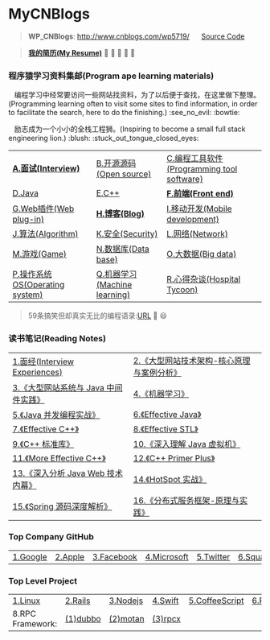 # MyCNBlogs
> <strong>WP_CNBlogs</strong>: http://www.cnblogs.com/wp5719/ 
 &nbsp;&nbsp;&nbsp;&nbsp; <a href="https://github.com/wuping5719/MyCNBlogs/tree/master/CNBlogs-SourceCode">Source Code</a>
 
> <a href="https://github.com/wuping5719/MyCNBlogs/blob/master/Introduce/MyResume.md"><strong>我的简历(My Resume)</strong></a> :see_no_evil: :frog: :panda_face: :horse: :whale:

<h3>程序猿学习资料集邮(Program ape learning materials)</h3>
<p>&nbsp; &nbsp;编程学习中经常要访问一些网站找资料，为了以后便于查找，在这里做下整理。(Programming learning often to visit some sites to find information, in order to facilitate the search, here to do the finishing.) :see_no_evil: :bowtie: </p>
<p>&nbsp; &nbsp;励志成为一个小小的全栈工程狮。(Inspiring to become a small full stack engineering lion.) :blush: :stuck_out_tongue_closed_eyes: </p>

<table>
  <tr>
    <td>
      <a href="https://github.com/wuping5719/MyCNBlogs/blob/master/Learning-Notes/Interview.md"><strong>A.面试(Interview)</strong></a>
    </td>
    <td>
      <a href="https://github.com/wuping5719/MyCNBlogs/blob/master/Learning-Notes/SourceCode.md">B.开源源码(Open source)</a>
    </td>
    <td>
      <a href="https://github.com/wuping5719/MyCNBlogs/blob/master/Learning-Notes/Tools.md">C.编程工具软件(Programming tool software)</a>
    </td>
  </tr>
  <tr>
    <td>
      <a href="https://github.com/wuping5719/MyCNBlogs/blob/master/Learning-Notes/Java.md">D.Java</a>
    </td>
    <td>
      <a href="https://github.com/wuping5719/MyCNBlogs/blob/master/Learning-Notes/CPlusPlus.md">E.C++</a>
    </td>
    <td>
      <a href="https://github.com/wuping5719/MyCNBlogs/blob/master/Learning-Notes/Front-End.md"><strong>F.前端(Front end)</strong></a>
    </td>
  </tr>
  <tr>
    <td>
      <a href="https://github.com/wuping5719/MyCNBlogs/blob/master/Learning-Notes/WebPlug-Ins.md">G.Web插件(Web plug-in)</a>
    </td>
    <td>
      <a href="https://github.com/wuping5719/MyCNBlogs/blob/master/Learning-Notes/FamousBlogs.md"><strong>H.博客(Blog)</strong></a>
    </td>
    <td>
      <a href="https://github.com/wuping5719/MyCNBlogs/blob/master/Learning-Notes/MobileDevelopment.md">
      I.移动开发(Mobile development)</a>
    </td>
  </tr>
  <tr>
    <td>
      <a href="https://github.com/wuping5719/MyCNBlogs/blob/master/Learning-Notes/Algorithm.md">J.算法(Algorithm)</a>
    </td>
    <td>
      <a href="https://github.com/wuping5719/MyCNBlogs/blob/master/Learning-Notes/Security.md">K.安全(Security)</a>
    </td>
    <td>
      <a href="https://github.com/wuping5719/MyCNBlogs/blob/master/Learning-Notes/Network.md">L.网络(Network)</a>
    </td>
  </tr>
  <tr>
    <td>
      <a href="https://github.com/wuping5719/MyCNBlogs/blob/master/Learning-Notes/Game.md">M.游戏(Game)</a>
    </td>
    <td>
      <a href="https://github.com/wuping5719/MyCNBlogs/blob/master/Learning-Notes/DataBase.md">N.数据库(Data base)</a>
    </td>
    <td>
      <a href="https://github.com/wuping5719/MyCNBlogs/blob/master/Learning-Notes/BigData.md">O.大数据(Big data)</a>
    </td>
  </tr>
  <tr>
    <td>
      <a href="https://github.com/wuping5719/MyCNBlogs/blob/master/Learning-Notes/OperatingSystem.md">P.操作系统OS(Operating system)</a>
    </td>
    <td>
      <a href="https://github.com/wuping5719/MyCNBlogs/blob/master/Learning-Notes/MachineLearning.md">Q.机器学习(Machine learning)</a>
    </td>
    <td>
      <a href="https://github.com/wuping5719/MyCNBlogs/blob/master/Learning-Notes/Experiences.md">R.心得杂谈(Hospital Tycoon)</a>
    </td>
  </tr>
</table>

> 59条搞笑但却真实无比的编程语录:<a href="https://github.com/wuping5719/MyCNBlogs/blob/master/Humor.md">URL</a> :rocket: :laughing:

<h3>读书笔记(Reading Notes)</h3>
<table>
  <tr>
    <td>
<a href="https://github.com/wuping5719/MyCNBlogs/tree/master/Reading-Notes/InterviewExperience">1.面经(Interview Experiences)</a>
    </td>
    <td>
    <a href="https://github.com/wuping5719/MyCNBlogs/blob/master/Reading-Notes/TechnologyArchitecture.md">2.《大型网站技术架构-核心原理与案例分析》</a>
    </td>
  </tr>
  <tr>
    <td>
    <a href="https://github.com/wuping5719/MyCNBlogs/blob/master/Reading-Notes/WebMiddleware.md">3.《大型网站系统与 Java 中间件实践》</a>
    </td>
    <td>
     <a href="https://github.com/wuping5719/MyCNBlogs/tree/master/Reading-Notes/MachineLearning.md">4.《机器学习》</a>
    </td>
  </tr>
  <tr>
    <td>
     <a href="https://github.com/wuping5719/MyCNBlogs/blob/master/Reading-Notes/JavaConcurrencyInPractice/ConcurrencyInPractice.md">5.《Java 并发编程实战》</a>
    </td>
    <td>
      <a href="https://github.com/wuping5719/MyCNBlogs/blob/master/Reading-Notes/EffectiveJava/EffectiveJava.md">6.《Effective Java》</a>
    </td>
  </tr>
  <tr>
     <td>
      <a href="https://github.com/wuping5719/MyCNBlogs/blob/master/Reading-Notes/EffectiveCPlusPlus/EffectiveCPlusPlus.md">7.《Effective C++》</a>
     </td>
     <td>
      <a href="https://github.com/wuping5719/MyCNBlogs/blob/master/Reading-Notes/EffectiveSTL/EffectiveSTL.md">8.《Effective STL》</a>
     </td>
  </tr>
  <tr>
     <td>
       <a href="https://github.com/wuping5719/MyCNBlogs/blob/master/Reading-Notes/CPlusPlusStandardLibrary/CPlusPlusStandardLibrary.md">9.《C++ 标准库》</a>
     </td>
     <td>
      <a href="https://github.com/wuping5719/MyCNBlogs/blob/master/Reading-Notes/UnderstandingTheJVM/AdvancedFeaturesAndBestPractices.md">10.《深入理解 Java 虚拟机》</a>
     </td>
  </tr>
  <tr>
     <td>
      <a href="https://github.com/wuping5719/MyCNBlogs/blob/master/Reading-Notes/MoreEffectiveCPlusPlus/MoreEffectiveCPlusPlus.md">11.《More Effective C++》</a>
     </td>
     <td>
      <a href="https://github.com/wuping5719/MyCNBlogs/blob/master/Reading-Notes/CPlusPlusPrimerPlus/CPlusPlusPrimerPlus.md">12.《C++ Primer Plus》</a>
     </td>
   </tr>
   <tr>
     <td>
      <a href="https://github.com/wuping5719/MyCNBlogs/blob/master/Reading-Notes/JavaWebTechnologyInsider.md">13.《深入分析 Java Web 技术内幕》</a>
     </td>
     <td>
       <a href="https://github.com/wuping5719/MyCNBlogs/blob/master/Reading-Notes/HotSpotActualCombat.md">14.《HotSpot 实战》</a>
     </td>
   </tr>
   <tr>
     <td>
       <a href="https://github.com/wuping5719/MyCNBlogs/blob/master/Reading-Notes/SpringSourceDepthParsing.md">15.《Spring 源码深度解析》</a>
     </td>
     <td>
       <a href="https://github.com/wuping5719/MyCNBlogs/blob/master/Reading-Notes/DistributedServiceFramework.md">16.《分布式服务框架-原理与实践》</a>
     </td>
   </tr>
</table>

<h3>Top Company GitHub</h3>
<table>
  <tr>
    <td>
      <a href="https://github.com/google">1.Google</a>
    </td>
    <td>
      <a href="https://github.com/apple">2.Apple</a>
    </td>
    <td>
      <a href="https://github.com/facebook">3.Facebook</a>
    </td>
    <td>
      <a href="https://github.com/microsoft">4.Microsoft</a>
    </td>
    <td>
      <a href="https://github.com/twitter">5.Twitter</a>
    </td>
    <td>
      <a href="https://github.com/square">6.Square</a>
    </td>
    <td>
      <a href="https://github.com/alibaba">7.Alibaba</a>
    </td>
    <td>
      <a href="https://github.com/baidu">8.Baidu</a>
    </td>
  </tr>
</table>

<h3>Top Level Project</h3>
<table>
  <tr>
    <td>
      <a href="https://github.com/torvalds/linux">1.Linux</a>
    </td>
    <td>
      <a href="https://github.com/rails/rails">2.Rails</a>
    </td>
    <td>
      <a href="https://github.com/nodejs/node">3.Nodejs</a>
    </td>
    <td>
      <a href="https://github.com/apple/swift">4.Swift</a>
    </td>
    <td>
      <a href="https://github.com/jashkenas/coffeescript">5.CoffeeScript</a>
    </td>
    <td>
      <a href="https://github.com/ruby/ruby">6.Ruby</a>
    </td>
    <td>
      <a href="https://github.com/realm">7.Realm</a>
    </td>
  </tr>
  <tr>
    <td>
      8.RPC Framework:
    </td>
    <td>
      <a href="http://dubbo.io/">(1)dubbo</a>
    </td>
    <td>
      <a href="https://github.com/weibocom/motan">(2)motan</a>
    </td>
    <td>
      <a href="https://github.com/smallnest/rpcx">(3)rpcx</a>
    </td>
  </tr>
</table>
